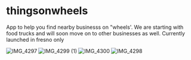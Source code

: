 # thingsonwheels

App to help you find nearby businesss on "wheels'. We are starting with food trucks and will soon move on to other businesses as well. Currently launched in fresno only




![IMG_4297](https://github.com/HarshMohanSason/Thingsonwheels/assets/80195000/769dd876-c6d2-49a2-b7ab-be91ff6ca2b6)
![IMG_4299 (1)](https://github.com/HarshMohanSason/Thingsonwheels/assets/80195000/92174f40-bfa0-406a-a3cc-b50b8652d1ee)
![IMG_4300](https://github.com/HarshMohanSason/Thingsonwheels/assets/80195000/30e71f8a-d3b2-4a76-90a4-c81b2d2d0d47)
![IMG_4298](https://github.com/HarshMohanSason/Thingsonwheels/assets/80195000/97ee5aea-52f9-45c9-8739-f65fb69bee6b)
